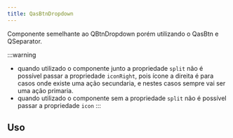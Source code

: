 ```yaml
---
title: QasBtnDropdown
---
```


Componente semelhante ao QBtnDropdown porém utilizando o QasBtn e QSeparator.

<doc-api file="btn-dropdown/QasBtnDropdown" name="QasBtnDropdown" />

:::warning
- quando utilizado o componente junto a propriedade `split` não é possível passar a propriedade `iconRight`, pois ícone a direita é para casos onde existe uma ação secundaria, e nestes casos sempre vai ser uma ação primaria.
- quando utilizado o componente sem a propriedade `split` não é possível passar a propriedade `icon`
:::

## Uso

<doc-example file="QasBtnDropdown/Basic" title='Básico' />
<!-- <doc-example file="QasBtnDropdown/ExWithSplit" title='Uso com divisão' />
<doc-example file="QasBtnDropdown/ExWithMenuPadding" title='Uso com padding no dropdown menu' />
<doc-example file="QasBtnDropdown/ExWithLeftButtonSlot" title='Uso do slot do botão a esquerda' />
<doc-example file="QasBtnDropdown/ExWithClickEvent" title='Uso do evento de click' /> -->
